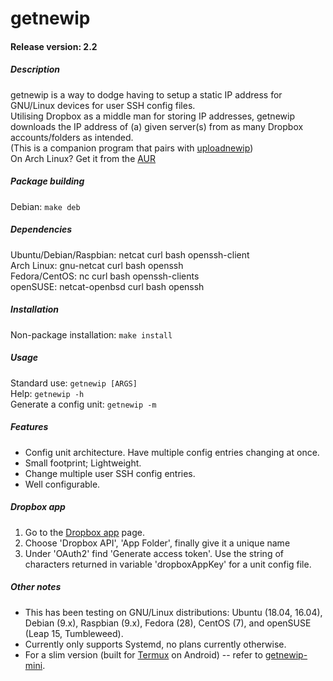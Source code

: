 # getnewip

#### Release version: 2.2

##### Description
getnewip is a way to dodge having to setup a static IP address for GNU/Linux devices for user SSH config files.  
Utilising Dropbox as a middle man for storing IP addresses, getnewip downloads the IP address of (a) given server(s) from as many Dropbox accounts/folders as intended.  
(This is a companion program that pairs with [uploadnewip](https://gitlab.com/BobyMCbobs/uploadnewip))  
On Arch Linux? Get it from the [AUR](https://aur.archlinux.org/packages/getnewip)  

##### Package building
Debian: `make deb`  

##### Dependencies  
Ubuntu/Debian/Raspbian: netcat curl bash openssh-client  
Arch Linux: gnu-netcat curl bash openssh  
Fedora/CentOS: nc curl bash openssh-clients  
openSUSE: netcat-openbsd curl bash openssh  

##### Installation
Non-package installation: `make install`  

##### Usage
Standard use: `getnewip [ARGS]`  
Help: `getnewip -h`  
Generate a config unit: `getnewip -m`  

##### Features  
- Config unit architecture. Have multiple config entries changing at once.  
- Small footprint; Lightweight.  
- Change multiple user SSH config entries.  
- Well configurable.  

##### Dropbox app
1. Go to the [Dropbox app](https://www.dropbox.com/developers/apps) page.  
2. Choose 'Dropbox API', 'App Folder', finally give it a unique name  
3. Under 'OAuth2' find 'Generate access token'. Use the string of characters returned in variable 'dropboxAppKey' for a unit config file.  

##### Other notes
- This has been testing on GNU/Linux distributions: Ubuntu (18.04, 16.04), Debian (9.x), Raspbian (9.x), Fedora (28), CentOS (7), and openSUSE (Leap 15, Tumbleweed).  
- Currently only supports Systemd, no plans currently otherwise.  
- For a slim version (built for [Termux](https://termux.com/) on Android) -- refer to [getnewip-mini](https://gitlab.com/BobyMCbobs/getnewip-mini).  
